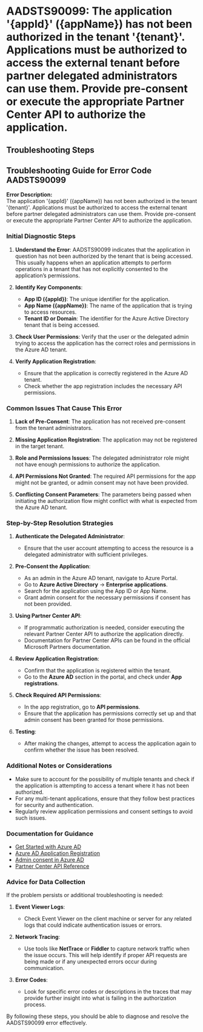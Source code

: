 
# AADSTS90099: The application '{appId}' ({appName}) has not been authorized in the tenant '{tenant}'. Applications must be authorized to access the external tenant before partner delegated administrators can use them. Provide pre-consent or execute the appropriate Partner Center API to authorize the application.


## Troubleshooting Steps
## Troubleshooting Guide for Error Code AADSTS90099

**Error Description:**  
The application '{appId}' ({appName}) has not been authorized in the tenant '{tenant}'. Applications must be authorized to access the external tenant before partner delegated administrators can use them. Provide pre-consent or execute the appropriate Partner Center API to authorize the application.

### Initial Diagnostic Steps

1. **Understand the Error**: AADSTS90099 indicates that the application in question has not been authorized by the tenant that is being accessed. This usually happens when an application attempts to perform operations in a tenant that has not explicitly consented to the application’s permissions.

2. **Identify Key Components**:
   - **App ID ({appId})**: The unique identifier for the application.
   - **App Name ({appName})**: The name of the application that is trying to access resources.
   - **Tenant ID or Domain**: The identifier for the Azure Active Directory tenant that is being accessed.

3. **Check User Permissions**: Verify that the user or the delegated admin trying to access the application has the correct roles and permissions in the Azure AD tenant.

4. **Verify Application Registration**: 
   - Ensure that the application is correctly registered in the Azure AD tenant.
   - Check whether the app registration includes the necessary API permissions.

### Common Issues That Cause This Error

1. **Lack of Pre-Consent**: The application has not received pre-consent from the tenant administrators.

2. **Missing Application Registration**: The application may not be registered in the target tenant.

3. **Role and Permissions Issues**: The delegated administrator role might not have enough permissions to authorize the application.

4. **API Permissions Not Granted**: The required API permissions for the app might not be granted, or admin consent may not have been provided.

5. **Conflicting Consent Parameters**: The parameters being passed when initiating the authorization flow might conflict with what is expected from the Azure AD tenant.

### Step-by-Step Resolution Strategies

1. **Authenticate the Delegated Administrator**:
   - Ensure that the user account attempting to access the resource is a delegated administrator with sufficient privileges.

2. **Pre-Consent the Application**:
   - As an admin in the Azure AD tenant, navigate to Azure Portal.
   - Go to **Azure Active Directory** -> **Enterprise applications**.
   - Search for the application using the App ID or App Name.
   - Grant admin consent for the necessary permissions if consent has not been provided.

3. **Using Partner Center API**:
   - If programmatic authorization is needed, consider executing the relevant Partner Center API to authorize the application directly.
   - Documentation for Partner Center APIs can be found in the official Microsoft Partners documentation.

4. **Review Application Registration**:
   - Confirm that the application is registered within the tenant.
   - Go to the **Azure AD** section in the portal, and check under **App registrations**.

5. **Check Required API Permissions**:
   - In the app registration, go to **API permissions**.
   - Ensure that the application has permissions correctly set up and that admin consent has been granted for those permissions.

6. **Testing**:
   - After making the changes, attempt to access the application again to confirm whether the issue has been resolved.

### Additional Notes or Considerations

- Make sure to account for the possibility of multiple tenants and check if the application is attempting to access a tenant where it has not been authorized.
- For any multi-tenant applications, ensure that they follow best practices for security and authentication.
- Regularly review application permissions and consent settings to avoid such issues.

### Documentation for Guidance

- [Get Started with Azure AD](https://learn.microsoft.com/en-us/azure/active-directory/develop/quickstart-v2-netcore)
- [Azure AD Application Registration](https://learn.microsoft.com/en-us/azure/active-directory/develop/quickstart-register-apps)
- [Admin consent in Azure AD](https://learn.microsoft.com/en-us/azure/active-directory/develop/v2-admin-consent)
- [Partner Center API Reference](https://learn.microsoft.com/en-us/partner-center/developers/partner-center-api-reference)

### Advice for Data Collection

If the problem persists or additional troubleshooting is needed:

1. **Event Viewer Logs**: 
   - Check Event Viewer on the client machine or server for any related logs that could indicate authentication issues or errors.

2. **Network Tracing**: 
   - Use tools like **NetTrace** or **Fiddler** to capture network traffic when the issue occurs. This will help identify if proper API requests are being made or if any unexpected errors occur during communication.

3. **Error Codes**: 
   - Look for specific error codes or descriptions in the traces that may provide further insight into what is failing in the authorization process.

By following these steps, you should be able to diagnose and resolve the AADSTS90099 error effectively.